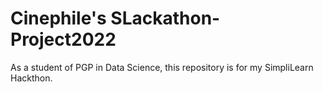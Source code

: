 # Cinephile's SLackathon-Project2022
As a student of PGP in Data Science, this repository is for my SimpliLearn Hackthon. 

